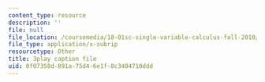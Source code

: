 ```yaml
---
content_type: resource
description: ''
file: null
file_location: /coursemedia/18-01sc-single-variable-calculus-fall-2010/0f07358d891a75d46e1f8c3404710ddd_Pd2xP5zDsRw.srt
file_type: application/x-subrip
resourcetype: Other
title: 3play caption file
uid: 0f07358d-891a-75d4-6e1f-8c3404710ddd
---
```


